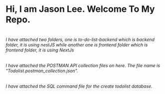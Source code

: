 <h1> Hi, I am Jason Lee. Welcome To My Repo. <h1>
  <h6> I have attached two folders, one is to-do-list-backend which is backend folder, it is using nestJS while another one is frontend folder which is frontend folder, it is using NextJs <h6>
    <h6> I have attached the POSTMAN API collection files on here. The file name is "Todolist.postman_collection.json". <h6>
      <h6> I have attached the SQL command file for the create todolist database. <h6>
 
 
